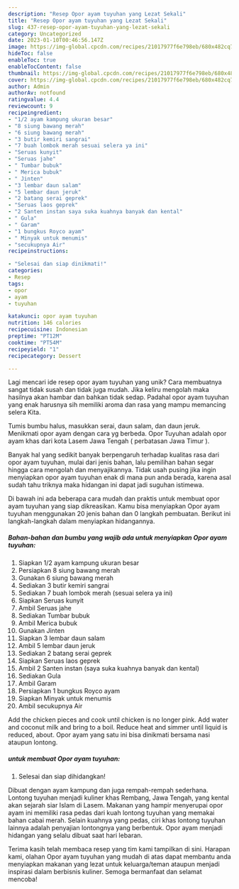 ```yaml
---
description: "Resep Opor ayam tuyuhan yang Lezat Sekali"
title: "Resep Opor ayam tuyuhan yang Lezat Sekali"
slug: 437-resep-opor-ayam-tuyuhan-yang-lezat-sekali
category: Uncategorized
date: 2023-01-10T00:46:56.147Z
image: https://img-global.cpcdn.com/recipes/21017977f6e798eb/680x482cq70/opor-ayam-tuyuhan-foto-resep-utama.jpg
hideToc: false
enableToc: true
enableTocContent: false
thumbnail: https://img-global.cpcdn.com/recipes/21017977f6e798eb/680x482cq70/opor-ayam-tuyuhan-foto-resep-utama.jpg
cover: https://img-global.cpcdn.com/recipes/21017977f6e798eb/680x482cq70/opor-ayam-tuyuhan-foto-resep-utama.jpg
author: Admin
authorAv: notfound
ratingvalue: 4.4
reviewcount: 9
recipeingredient:
- "1/2 ayam kampung ukuran besar"
- "8 siung bawang merah"
- "6 siung bawang merah"
- "3 butir kemiri sangrai"
- "7 buah lombok merah sesuai selera ya ini"
- "Seruas kunyit"
- "Seruas jahe"
- " Tumbar bubuk"
- " Merica bubuk"
- " Jinten"
- "3 lembar daun salam"
- "5 lembar daun jeruk"
- "2 batang serai geprek"
- "Seruas laos geprek"
- "2 Santen instan saya suka kuahnya banyak dan kental"
- " Gula"
- " Garam"
- "1 bungkus Royco ayam"
- " Minyak untuk menumis"
- "secukupnya Air"
recipeinstructions:

- "Selesai dan siap dinikmati!"
categories:
- Resep
tags:
- opor
- ayam
- tuyuhan

katakunci: opor ayam tuyuhan 
nutrition: 146 calories
recipecuisine: Indonesian
preptime: "PT12M"
cooktime: "PT54M"
recipeyield: "1"
recipecategory: Dessert

---
```





Lagi mencari ide resep opor ayam tuyuhan yang unik? Cara membuatnya sangat tidak susah dan tidak juga mudah. Jika keliru mengolah maka hasilnya akan hambar dan bahkan tidak sedap. Padahal opor ayam tuyuhan yang enak harusnya sih memiliki aroma dan rasa yang mampu memancing selera Kita.





Tumis bumbu halus, masukkan serai, daun salam, dan daun jeruk. Menikmati opor ayam dengan cara yg berbeda. Opor Tuyuhan adalah opor ayam khas dari kota Lasem Jawa Tengah ( perbatasan Jawa Timur ).

Banyak hal yang sedikit banyak berpengaruh terhadap kualitas rasa dari opor ayam tuyuhan, mulai dari jenis bahan, lalu pemilihan bahan segar hingga cara mengolah dan menyajikannya. Tidak usah pusing jika ingin menyiapkan opor ayam tuyuhan enak di mana pun anda berada, karena asal sudah tahu triknya maka hidangan ini dapat jadi suguhan istimewa.






Di bawah ini ada beberapa cara mudah dan praktis untuk membuat opor ayam tuyuhan yang siap dikreasikan. Kamu bisa menyiapkan Opor ayam tuyuhan menggunakan 20 jenis bahan dan 0 langkah pembuatan. Berikut ini langkah-langkah dalam menyiapkan hidangannya.

<!--inarticleads1-->

##### Bahan-bahan dan bumbu yang wajib ada untuk menyiapkan Opor ayam tuyuhan:

1. Siapkan 1/2 ayam kampung ukuran besar
1. Persiapkan 8 siung bawang merah
1. Gunakan 6 siung bawang merah
1. Sediakan 3 butir kemiri sangrai
1. Sediakan 7 buah lombok merah (sesuai selera ya ini)
1. Siapkan Seruas kunyit
1. Ambil Seruas jahe
1. Sediakan  Tumbar bubuk
1. Ambil  Merica bubuk
1. Gunakan  Jinten
1. Siapkan 3 lembar daun salam
1. Ambil 5 lembar daun jeruk
1. Sediakan 2 batang serai geprek
1. Siapkan Seruas laos geprek
1. Ambil 2 Santen instan (saya suka kuahnya banyak dan kental)
1. Sediakan  Gula
1. Ambil  Garam
1. Persiapkan 1 bungkus Royco ayam
1. Siapkan  Minyak untuk menumis
1. Ambil secukupnya Air


Add the chicken pieces and cook until chicken is no longer pink. Add water and coconut milk and bring to a boil. Reduce heat and simmer until liquid is reduced, about. Opor ayam yang satu ini bisa dinikmati bersama nasi ataupun lontong. 

<!--inarticleads2-->

#####  untuk membuat Opor ayam tuyuhan:


1. Selesai dan siap dihidangkan!

Dibuat dengan ayam kampung dan juga rempah-rempah sederhana. Lontong tuyuhan menjadi kuliner khas Rembang, Jawa Tengah, yang kental akan sejarah siar Islam di Lasem. Makanan yang hampir menyerupai opor ayam ini memiliki rasa pedas dari kuah lontong tuyuhan yang memakai bahan cabai merah. Selain kuahnya yang pedas, ciri khas lontong tuyuhan lainnya adalah penyajian lontongnya yang berbentuk. Opor ayam menjadi hidangan yang selalu dibuat saat hari lebaran. 

Terima kasih telah membaca resep yang tim kami tampilkan di sini. Harapan kami, olahan Opor ayam tuyuhan yang mudah di atas dapat membantu anda menyiapkan makanan yang lezat untuk keluarga/teman ataupun menjadi inspirasi dalam berbisnis kuliner. Semoga bermanfaat dan selamat mencoba!

